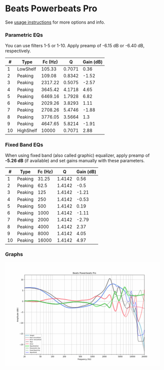 # Beats Powerbeats Pro
See [usage instructions](https://github.com/jaakkopasanen/AutoEq#usage) for more options and info.

### Parametric EQs
You can use filters 1-5 or 1-10. Apply preamp of -6.15 dB or -6.40 dB, respectively.

|   # | Type      |   Fc (Hz) |      Q |   Gain (dB) |
|-----|-----------|-----------|--------|-------------|
|   1 | LowShelf  |    105.33 | 0.7071 |        0.36 |
|   2 | Peaking   |    109.08 | 0.8342 |       -1.52 |
|   3 | Peaking   |   2317.22 | 0.5075 |       -2.57 |
|   4 | Peaking   |   3645.42 | 4.1718 |        4.65 |
|   5 | Peaking   |   6469.16 | 1.7928 |        6.82 |
|   6 | Peaking   |   2029.26 | 3.8293 |        1.11 |
|   7 | Peaking   |   2708.26 | 5.4746 |       -1.88 |
|   8 | Peaking   |   3776.05 | 3.5664 |        1.3  |
|   9 | Peaking   |   4647.65 | 5.8214 |       -1.91 |
|  10 | HighShelf |  10000    | 0.7071 |        2.88 |

### Fixed Band EQs
When using fixed band (also called graphic) equalizer, apply preamp of **-5.26 dB** (if available) and set gains manually with these parameters.

|   # | Type    |   Fc (Hz) |      Q |   Gain (dB) |
|-----|---------|-----------|--------|-------------|
|   1 | Peaking |     31.25 | 1.4142 |        0.56 |
|   2 | Peaking |     62.5  | 1.4142 |       -0.5  |
|   3 | Peaking |    125    | 1.4142 |       -1.21 |
|   4 | Peaking |    250    | 1.4142 |       -0.53 |
|   5 | Peaking |    500    | 1.4142 |        0.19 |
|   6 | Peaking |   1000    | 1.4142 |       -1.11 |
|   7 | Peaking |   2000    | 1.4142 |       -2.79 |
|   8 | Peaking |   4000    | 1.4142 |        2.37 |
|   9 | Peaking |   8000    | 1.4142 |        4.05 |
|  10 | Peaking |  16000    | 1.4142 |        4.97 |

### Graphs
![](./Beats%20Powerbeats%20Pro.png)
